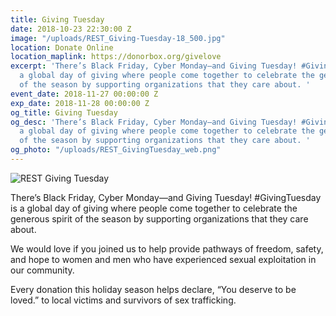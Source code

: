 ```yaml
---
title: Giving Tuesday
date: 2018-10-23 22:30:00 Z
image: "/uploads/REST_Giving-Tuesday-18_500.jpg"
location: Donate Online
location_maplink: https://donorbox.org/givelove
excerpt: 'There’s Black Friday, Cyber Monday—and Giving Tuesday! #GivingTuesday is
  a global day of giving where people come together to celebrate the generous spirit
  of the season by supporting organizations that they care about. '
event_date: 2018-11-27 00:00:00 Z
exp_date: 2018-11-28 00:00:00 Z
og_title: Giving Tuesday
og_desc: 'There’s Black Friday, Cyber Monday—and Giving Tuesday! #GivingTuesday is
  a global day of giving where people come together to celebrate the generous spirit
  of the season by supporting organizations that they care about. '
og_photo: "/uploads/REST_GivingTuesday_web.png"
---
```


![REST Giving Tuesday](/uploads/REST_Giving-Tuesday-18_web.jpg)

There’s Black Friday, Cyber Monday—and Giving Tuesday! #GivingTuesday is a global day of giving where people come together to celebrate the generous spirit of the season by supporting organizations that they care about. 

We would love if you joined us to help provide pathways of freedom, safety, and hope to women and men who have experienced sexual exploitation in our community. 

Every donation this holiday season helps declare, “You deserve to be loved.” to local victims and survivors of sex trafficking. 